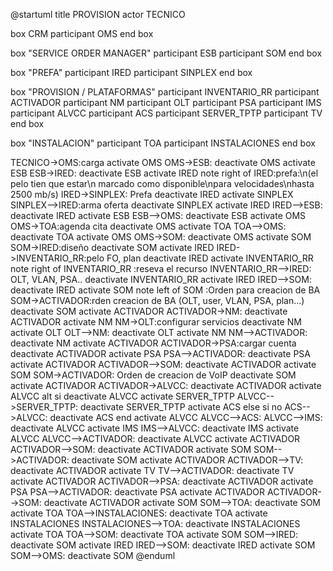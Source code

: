 @startuml
title PROVISION
actor TECNICO

box CRM
participant OMS
end box

box "SERVICE ORDER MANAGER"
participant ESB
participant SOM
end box

box "PREFA"
participant IRED
participant SINPLEX
end box

box "PROVISION / PLATAFORMAS"
participant INVENTARIO_RR
participant ACTIVADOR
participant NM
participant OLT
participant PSA
participant IMS
participant ALVCC
participant ACS
participant SERVER_TPTP
participant TV
end box

box "INSTALACION"
participant TOA
participant INSTALACIONES
end box


TECNICO->OMS:carga
activate OMS
OMS->ESB:
deactivate OMS
activate ESB
ESB->IRED:
deactivate ESB
activate IRED
note right of IRED:prefa:\n(el pelo tien que estar\n marcado como disponible\npara velocidades\nhasta 2500 mb/s)
IRED->SINPLEX: Prefa
deactivate IRED
activate SINPLEX
SINPLEX-->IRED:arma oferta
deactivate SINPLEX
activate IRED
IRED-->ESB:
deactivate IRED
activate ESB
ESB-->OMS:
deactivate ESB
activate OMS
OMS->TOA:agenda cita
deactivate OMS
activate TOA
TOA-->OMS:
deactivate TOA
activate OMS
OMS->SOM:
deactivate OMS
activate SOM
SOM->IRED:diseño
deactivate SOM
activate IRED
IRED->INVENTARIO_RR:pelo FO, plan
deactivate IRED
activate INVENTARIO_RR
note right of INVENTARIO_RR :reseva el recurso
INVENTARIO_RR-->IRED: OLT, VLAN, PSA..
deactivate INVENTARIO_RR
activate IRED
IRED-->SOM:
deactivate IRED
activate SOM
note left of SOM :Orden para creacion de BA
SOM->ACTIVADOR:rden creacion de BA (OLT, user, VLAN, PSA, plan...)
deactivate SOM
activate ACTIVADOR
ACTIVADOR->NM:
deactivate ACTIVADOR
activate NM
NM->OLT:configurar servicios
deactivate NM
activate OLT
OLT-->NM:
deactivate OLT
activate NM
NM-->ACTIVADOR:
deactivate NM
activate ACTIVADOR
ACTIVADOR->PSA:cargar cuenta
deactivate ACTIVADOR
activate PSA
PSA-->ACTIVADOR:
deactivate PSA
activate ACTIVADOR
ACTIVADOR-->SOM:
deactivate ACTIVADOR
activate SOM
SOM->ACTIVADOR: Orden de creacion de VoIP
deactivate SOM
activate ACTIVADOR
ACTIVADOR->ALVCC:
deactivate ACTIVADOR
activate ALVCC
alt si
deactivate ALVCC
activate SERVER_TPTP
ALVCC-->SERVER_TPTP:
deactivate SERVER_TPTP
activate ACS
else si no
ACS-->ALVCC:
deactivate ACS
end
activate ALVCC
ALVCC-->ACS:
ALVCC-->IMS:
deactivate ALVCC
activate IMS
IMS-->ALVCC:
deactivate IMS
activate ALVCC
ALVCC-->ACTIVADOR:
deactivate ALVCC
activate ACTIVADOR
ACTIVADOR-->SOM:
deactivate ACTIVADOR
activate SOM
SOM-->ACTIVADOR:
deactivate SOM
activate ACTIVADOR
ACTIVADOR-->TV:
deactivate ACTIVADOR
activate TV
TV-->ACTIVADOR:
deactivate TV
activate ACTIVADOR
ACTIVADOR-->PSA:
deactivate ACTIVADOR
activate PSA
PSA-->ACTIVADOR:
deactivate PSA
activate ACTIVADOR
ACTIVADOR-->SOM:
deactivate ACTIVADOR
activate SOM
SOM-->TOA:
deactivate SOM
activate TOA
TOA-->INSTALACIONES:
deactivate TOA
activate INSTALACIONES
INSTALACIONES-->TOA:
deactivate INSTALACIONES
activate TOA
TOA-->SOM:
deactivate TOA
activate SOM
SOM-->IRED:
deactivate SOM
activate IRED
IRED-->SOM:
deactivate IRED
activate SOM
SOM-->OMS:
deactivate SOM
@enduml
